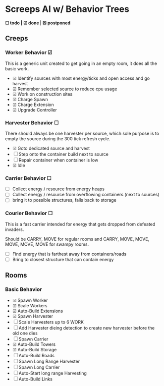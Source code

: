 # Screeps AI w/ Behavior Trees

**☐ todo | ☑ done | ☒ postponed**

## Creeps

### Worker Behavior ☑

This is a generic unit created to get going in an empty room, it does all the 
basic work.

* ☑ Identify sources with most energy/ticks and open access and go harvest
* ☑ Remember selected source to reduce cpu usage
* ☑ Work on construction sites
* ☑ Charge Spawn
* ☑ Charge Extension
* ☑ Upgrade Controller

### Harvester Behavior ☐

There should always be one harvester per source, which sole purpose is to empty
the source during the 300 tick refresh cycle.

* ☑ Goto dedicated source and harvest
* ☐ Step onto the container build next to source
* ☐ Repair container when container is low
* ☑ Idle

### Carrier Behavior ☐

* ☐ Collect energy / resource from energy heaps 
* ☐ Collect energy / resource from overflowing containers (next to sources) 
* ☐ bring it to possible structures, falls back to storage

### Courier Behavior ☐

This is a fast carrier intended for energy that gets dropped from defeated 
invaders.

Should be CARRY, MOVE for regular rooms and CARRY, MOVE, MOVE, MOVE, MOVE, MOVE 
for swampy rooms.

* ☐ Find energy that is farthest away from containers/roads
* ☐ Bring to closest structure that can contain energy

## Rooms

### Basic Behavior

* ☑ Spawn Worker
* ☑ Scale Workers
* ☑ Auto-Build Extensions
* ☑ Spawn Harvester
* ☐ Scale Harvesters up to 6 WORK
* ☐ Add Harvester dieing detection to create new harvester before the old one dies
* ☐ Spawn Carrier
* ☑ Auto-Build Towers
* ☑ Auto-Build Storage
* ☐ Auto-Build Roads
* ☐ Spawn Long Range Harvester
* ☐ Spawn Long Carrier
* ☐ Auto-Start long range Harvesting
* ☐ Auto-Build Links




